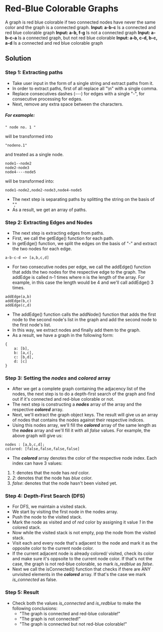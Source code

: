 # Red-Blue Colorable Graphs

A graph is red blue colorable if two connected nodes have
never the same color and the graph is a connected graph. 
**Input: a-b-c**
Is a connected and red blue colorable graph
**Input: a-b, f-g**
Is not a connected graph
**Input: a-b-c-a**
Is a connected graph, but not red blue colorable
**Input: a-b, c-d, b-c, a-d**
Is a connected and red blue colorable graph

## Solution

### Step 1: Extracting paths
* Take user input in the form of a single string and extract paths from it.
* In order to extract paths, first of all replace all "\n" with a single comma.
* Replace consecutives dashes (---) for edges with a single "-", for consecutive processing for edges. 
* Next, remove any extra space between the characters. 
##### For examople: 
````
" node no. 1 " 
````
will be transformed into 
````
"nodeno.1" 
````
and treated as a single node.
````
node1--node2
node2-node3
node4----node5
````
will be transformed into:
````
node1-node2,node2-node3,node4-node5
````
* The next step is separating paths by splitting the string on the basis of ","
* As a result, we get an array of paths.
### Step 2: Extracting Edges and Nodes
* The next step is extracting edges from paths.
* First, we call the getEdge() function for each path.
* In getEdge() function, we split the edges on the basis of "-" and extract the two nodes for each edge.
````
a-b-c-d => [a,b,c,d]
````
* For two consecutive nodes per edge, we call the addEdge() function that adds the two nodes for the respective edge to the graph. The addEdge is called n-1 times where n is the length of the array. For example, in this case the length would be 4 and we'll call addEdge() 3 times. 
````
addEdge(a,b)
addEdge(b,c)
addEdge(c,d) 
````
* The addEdge() function calls the addNode() function that adds the first node to the second node's list in the graph and add the second node to the first node's list.
* In this way, we extract nodes and finally add them to the graph.
* As a result, we have a graph in the following form:
````
{ 
    a: [b],
    b: [a,c],
    c: [b,d],
    d: [c]
}
````
### Step 3: Setting the *nodes* and  *colored* array
* After we get a complete graph containing the adjacency list of the nodes, the next step is to do a depth-first search of the graph and find out if it's connected and red-blue colorable or not.
* The next step is constructing a ***nodes*** array of the array and the respective ***colored*** array.
* Next, we'll extract the graph object keys. The result will give us an array of nodes that contains the nodes against their respective indices. 
* Using this nodes array, we'll fill the ***colored*** array of the same length as the ***nodes*** array and we'll fill it with all *false* values.
For example, the above graph will give us:
````
nodes : [a,b,c,d];
colored: [false,false,false,false]
````
* The  ***colored*** array denotes the color of the respective node index. Each index can have 3 values:
1. *1*: denotes that the node has *red* color.
2. *2*: denotes that the node has *blue* color.
3. *false*: denotes that the node hasn't been visited yet.

### Step 4: Depth-First Search (DFS)
* For DFS, we maintain a visited stack.
* We start by visiting the first node in the nodes array.
* Push the node to the visited stack.
* Mark the node as visited and of *red* color by assigning it value *1* in the colored stack.
* Now while the visited stack is not empty, pop the node from the visited stack.
* Visit each and every node that's adjacent to the node and mark it as the opposite color to the current node color.
* If the current adjacent node is already colored/ visited, check its color and make sure it's oppsoite to the current node color. If that's not the case, the graph is not red-blue colorable, so mark *is_redblue* as *false*.
* Next we call the isConnected() function that checks if there are ANY unvisited elements in the ***colored*** array. If that's the case we mark *is_connected* as false.

### Step 5: Result
* Check both the values *is_connected* and *is_redblue* to make the following conclusions:
    - "The graph is connected and red-blue colorable!"
    - "The graph is not connected!"
    - "The graph is connected but not red-blue colorable!"

